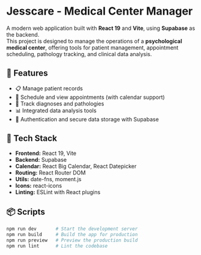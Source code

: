 # Jesscare - Medical Center Manager

A modern web application built with **React 19** and **Vite**, using **Supabase** as the backend.  
This project is designed to manage the operations of a **psychological medical center**, offering tools for patient management, appointment scheduling, pathology tracking, and clinical data analysis.

## 🚀 Features

- 📋 Manage patient records
- 📅 Schedule and view appointments (with calendar support)
- 🧠 Track diagnoses and pathologies
- 📊 Integrated data analysis tools
- 🔐 Authentication and secure data storage with Supabase

## 🧱 Tech Stack

- **Frontend:** React 19, Vite
- **Backend:** Supabase
- **Calendar:** React Big Calendar, React Datepicker
- **Routing:** React Router DOM
- **Utils:** date-fns, moment.js
- **Icons:** react-icons
- **Linting:** ESLint with React plugins

## 📦 Scripts

```bash
npm run dev       # Start the development server
npm run build     # Build the app for production
npm run preview   # Preview the production build
npm run lint      # Lint the codebase

